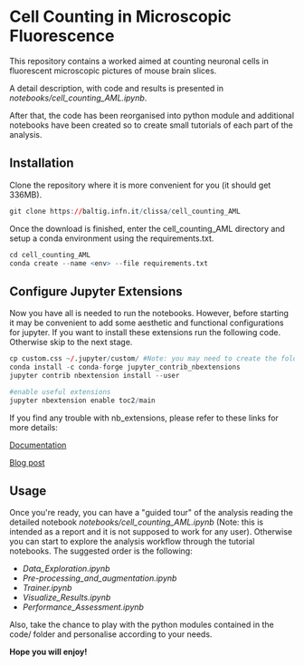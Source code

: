 # Cell Counting in Microscopic Fluorescence

This repository contains a worked aimed at counting neuronal cells in fluorescent microscopic pictures of mouse brain slices.

A detail description, with code and results is presented in *notebooks/cell_counting_AML.ipynb*.

After that, the code has been reorganised into python module and additional notebooks have been created so to create small tutorials of each part of the analysis.

## Installation

Clone the repository where it is more convenient for you (it should get 336MB).

```r
git clone https://baltig.infn.it/clissa/cell_counting_AML

```

Once the download is finished, enter the cell_counting_AML directory and setup a conda environment using the requirements.txt.

```r
cd cell_counting_AML
conda create --name <env> --file requirements.txt

```

## Configure Jupyter Extensions

Now you have all is needed to run the notebooks. However, before starting it may be convenient to add some aesthetic and functional configurations for jupyter.
If you want to install these extensions run the following code. Otherwise skip to the next stage.

```r
cp custom.css ~/.jupyter/custom/ #Note: you may need to create the folder ~/.jupyter/custom/ before copying the configuration file
conda install -c conda-forge jupyter_contrib_nbextensions
jupyter contrib nbextension install --user

#enable useful extensions
jupyter nbextension enable toc2/main
```
If you find any trouble with nb_extensions, please refer to these links for more details:

[Documentation](https://jupyter-contrib-nbextensions.readthedocs.io/en/latest/install.html)

[Blog post](https://towardsdatascience.com/jupyter-notebook-extensions-517fa69d2231)

## Usage

Once you're ready, you can have a "guided tour" of the analysis reading the detailed notebook *notebooks/cell_counting_AML.ipynb* (Note: this is intended as a report and it is not supposed to work for any user).
Otherwise you can start to explore the analysis workflow through the tutorial notebooks. The suggested order is the following:

- *Data_Exploration.ipynb*
- *Pre-processing_and_augmentation.ipynb*
- *Trainer.ipynb*
- *Visualize_Results.ipynb*
- *Performance_Assessment.ipynb*

Also, take the chance to play with the python modules contained in the code/ folder and personalise according to your needs.

**Hope you will enjoy!**